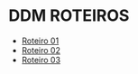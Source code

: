# DDM ROTEIROS

- [Roteiro 01](../DDM/Roteiro_01)
- [Roteiro 02](../DDM/Roteiro_02)
- [Roteiro 03](../DDM/Roteiro_03)